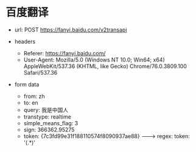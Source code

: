 # 百度翻译
* url: POST https://fanyi.baidu.com/v2transapi

* headers
    * Referer: https://fanyi.baidu.com/
    * User-Agent: Mozilla/5.0 (Windows NT 10.0; Win64; x64) AppleWebKit/537.36 (KHTML, like Gecko) Chrome/76.0.3809.100 Safari/537.36

* form data
    * from: zh
    * to: en
    * query: 我是中国人
    * transtype: realtime
    * simple_means_flag: 3
    * sign: 366362.95275
    * token: {7c3fd99e31f188110574f8090937ae88} ---> regex: token: '(.*)'    
